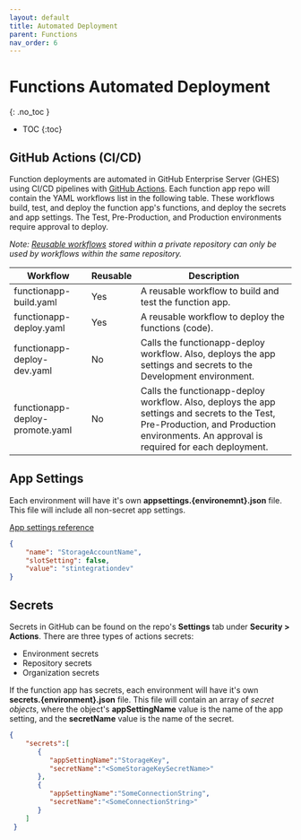 ```yaml
---
layout: default
title: Automated Deployment
parent: Functions
nav_order: 6
---
```


# Functions Automated Deployment
{: .no_toc }

- TOC
{:toc}

## GitHub Actions (CI/CD)

Function deployments are automated in GitHub Enterprise Server (GHES) using 
CI/CD pipelines with 
[GitHub Actions](https://docs.github.com/en/actions/learn-github-actions/understanding-github-actions). 
Each function app repo will contain the YAML workflows list in the following 
table. These workflows build, test, and deploy the function app's functions, 
and deploy the secrets and app settings. The Test, Pre-Production, and 
Production environments require approval to deploy.

_Note: 
[Reusable workflows](https://docs.github.com/en/actions/using-workflows/reusing-workflows) 
stored within a private repository can only be used by workflows within the same repository._

| Workflow                          | Reusable  | Description |
| --------------------------------- | --------- | ------ |
| functionapp-build.yaml            | Yes       | A reusable workflow to build and test the function app. | 
| functionapp-deploy.yaml           | Yes       | A reusable workflow to deploy the functions (code). | 
| functionapp-deploy-dev.yaml       | No        | Calls the functionapp-deploy workflow. Also, deploys the app settings and secrets to the Development environment. |
| functionapp-deploy-promote.yaml   | No        | Calls the functionapp-deploy workflow. Also, deploys the app settings and secrets to the Test, Pre-Production, and Production environments. An approval is required for each deployment. |

## App Settings

Each environment will have it's own **appsettings.{environemnt}.json** file. 
This file will include all non-secret app settings.

[App settings reference](https://learn.microsoft.com/en-us/azure/azure-functions/functions-app-settings)

``` json
{
    "name": "StorageAccountName",
    "slotSetting": false,
    "value": "stintegrationdev"
}
```

## Secrets

Secrets in GitHub can be found on the repo's **Settings** tab 
under **Security > Actions**. There are three types of actions secrets:

- Environment secrets
- Repository secrets
- Organization secrets

If the function app has secrets, each environment will have it's 
own **secrets.{environment}.json** file. This file will contain an array of 
_secret objects_, where the object's **appSettingName** value is the name 
of the app setting, and the **secretName** value is the name of the secret.

``` json
{
    "secrets":[
       {
          "appSettingName":"StorageKey",
          "secretName":"<SomeStorageKeySecretName>"
       },
       {
          "appSettingName":"SomeConnectionString",
          "secretName":"<SomeConnectionString>"
       }
    ]
 }
```
